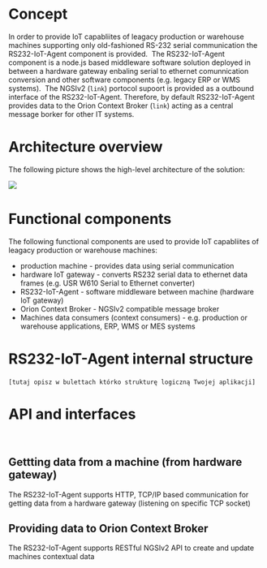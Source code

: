 # Concept 
In order to provide IoT capabliites of leagacy production or warehouse machines supporting only old-fashioned RS-232 serial communication the RS232-IoT-Agent component is provided. 
​
The RS232-IoT-Agent component is a node.js based middleware software solution deployed in between a hardware gateway enbaling serial to ethernet comunnication conversion and other software components (e.g. legacy ERP or WMS systems). 
​
The NGSIv2 (`link`) portocol supoort is provided as a outbound interface of the RS232-IoT-Agent. Therefore, by default RS232-IoT-Agent provides data to the Orion Context Broker (`link`) acting as a central message borker for other IT systems.
​
# Architecture overview 
 The following picture shows the high-level architecture of the solution:
 
![](https://user-images.githubusercontent.com/17854328/100662415-26bba300-3355-11eb-8600-791a209ede59.png)
​
# Functional components 
The following functional components are used to provide IoT capabliites of leagacy production or warehouse machines:
* production machine - provides data using serial communication 
* hardware IoT gateway - converts RS232 serial data to ethernet data frames (e.g. USR W610 Serial to Ethernet converter)
* RS232-IoT-Agent - software middleware between machine (hardware IoT gateway)
* Orion Context Broker - NGSIv2 compatible message broker 
* Machines data consumers (context consumers) - e.g. production or warehouse applications, ERP, WMS or MES systems 
​
​
# RS232-IoT-Agent internal structure
`[tutaj opisz w bulettach którko strukturę logiczną Twojej aplikacji]`
​
# API and interfaces
​
## Gettting data from a machine (from hardware gateway)
The RS232-IoT-Agent supports HTTP, TCP/IP based communication for getting data from a hardware gateway (listening on specific TCP socket)
​
## Providing data to Orion Context Broker
The RS232-IoT-Agent supports RESTful NGSIv2 API to create and update machines contextual data
